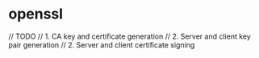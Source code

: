 # openssl

// TODO
// 1. CA key and certificate generation
// 2. Server and client key pair generation
// 2. Server and client certificate signing
